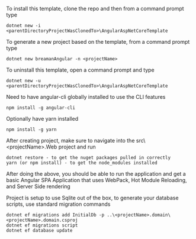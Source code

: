 To install this template, clone the repo and then from a command prompt type
```
dotnet new -i <parentDirectoryProjectWasClonedTo>\AngularAspNetCoreTemplate
```

To generate a new project based on the template, from a command prompt type
```
dotnet new breamanAngular -n <projectName>
```

To uninstall this template, open a command prompt and type
```
dotnet new -u <parentDirectoryProjectWasClonedTo>\AngularAspNetCoreTemplate
```

Need to have angular-cli globally installed to use the CLI features
```
npm install -g angular-cli
```

Optionally have yarn installed
```
npm install -g yarn
```

After creating project, make sure to navigate into the src\\&lt;projectName&gt;.Web project and run
```
dotnet restore - to get the nuget packages pulled in correctly
yarn (or npm install) - to get the node_modules installed
```

After doing the above, you should be able to run the application and get a basic Angular SPA Application that uses WebPack, Hot Module Reloading, and Server Side rendering

Project is setup to use Sqlite out of the box, to generate your database scripts, use standard migration commands
```
dotnet ef migrations add InitialDb -p ..\<projectName>.domain\<projectName>.domain.csproj
dotnet ef migrations script
dotnet ef database update
```
